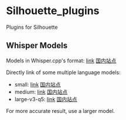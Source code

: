 # Silhouette_plugins

Plugins for Silhouette

## Whisper Models

Models in Whisper.cpp's format: [link](https://huggingface.co/ggerganov/whisper.cpp) [国内站点](https://hf-mirror.com/ggerganov/whisper.cpp)

Directly link of some multiple language models:

* small: [link](https://huggingface.co/ggerganov/whisper.cpp/blob/main/ggml-small.bin) [国内站点](https://hf-mirror.com/ggerganov/whisper.cpp/blob/main/ggml-small.bin)
* medium: [link](https://huggingface.co/ggerganov/whisper.cpp/blob/main/ggml-medium.bin) [国内站点](https://hf-mirror.com/ggerganov/whisper.cpp/blob/main/ggml-medium.bin)
* large-v3-q5: [link](https://huggingface.co/ggerganov/whisper.cpp/blob/main/ggml-large-v3-q5_0.bin) [国内站点](https://hf-mirror.com/ggerganov/whisper.cpp/blob/main/ggml-large-v3-q5_0.bin)

For more accurate result, use a larger model.

